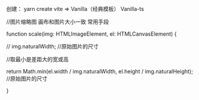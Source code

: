 创建： yarn create vite   =>  Vanilla（经典模板） Vanilla-ts





//图片缩略图 画布和图片大小一致  常用手段

function scale(img: HTMLImageElement, el: HTMLCanvasElement) {

 // img.naturalWidth; //原始图片的尺寸

 //取最小是差距大的宽或高

 return Math.min(el.width / img.naturalWidth, el.height / img.naturalHeight); //原始图片的尺寸

}